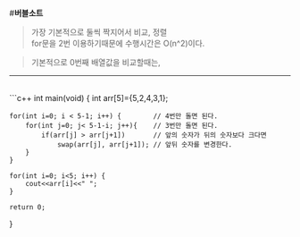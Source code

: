 #**버블소트**

> 가장 기본적으로 둘씩 짝지어서 비교, 정렬<br>
> for문을 2번 이용하기때문에 수행시간은 O(n^2)이다.<br>

> 기본적으로 0번째 배열값을 비교할때는,
>

--------
<br>
```c++
int main(void)
{
    int arr[5]={5,2,4,3,1};


    for(int i=0; i < 5-1; i++) {        // 4번만 돌면 된다.
        for(int j=0; j< 5-1-i; j++){    // 3번만 돌면 된다.
            if(arr[j] > arr[j+1])       // 앞의 숫자가 뒤의 숫자보다 크다면
                swap(arr[j], arr[j+1]); // 앞뒤 숫자를 변경한다.
        }
    }

    for(int i=0; i<5; i++) {
        cout<<arr[i]<<" ";
    }

    return 0;
}
```
